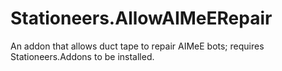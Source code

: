 # Stationeers.AllowAIMeERepair
An addon that allows duct tape to repair AIMeE bots; requires Stationeers.Addons to be installed.
